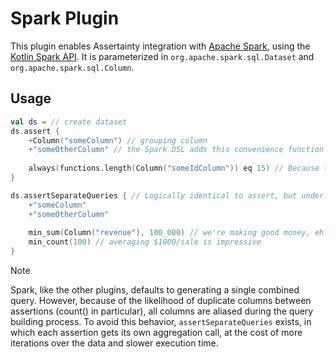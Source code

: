 # Spark Plugin

This plugin enables Assertainty integration with [Apache Spark](https://spark.apache.org/), using the [Kotlin Spark API](https://github.com/Kotlin/kotlin-spark-api).
It is parameterized in `org.apache.spark.sql.Dataset` and `org.apache.spark.sql.Column`.

## Usage

```Kotlin
val ds = // create dataset
ds.assert {
    +Column("someColumn") // grouping column
    +"someOtherColumn" // the Spark DSL adds this convenience function to the core DSL to specify grouping columns by String.
    
    always(functions.length(Column("someIdColumn")) eq 15) // Because the plugin is parameterized in org.apache.spark.sql.Column, it can take full advantage of the methods available to that class. 
}

ds.assertSeparateQueries { // Logically identical to assert, but under the hood it runs each assertion as its own call to RelationalGroupedDataset#agg()
    +"someColumn"
    +"someOtherColumn"
    
    min_sum(Column("revenue"), 100_000) // we're making good money, eh?
    min_count(100) // averaging $1000/sale is impressive
}
```

> [!NOTE]
> Spark, like the other plugins, defaults to generating a single combined query.
> However, because of the likelihood of duplicate columns between assertions (count() in particular), all columns are aliased during the query building process.
> To avoid this behavior, `assertSeparateQueries` exists, in which each assertion gets its own aggregation call, at the cost of more iterations over the data and slower execution time.